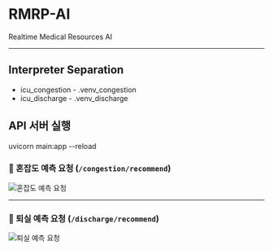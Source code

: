 #  RMRP-AI
Realtime Medical Resources AI

---
## Interpreter Separation
- icu_congestion - .venv_congestion
- icu_discharge - .venv_discharge


## API 서버 실행
uvicorn main:app --reload


### 🧠 혼잡도 예측 요청 (`/congestion/recommend`)
![혼잡도 예측 요청](images/congestion_request.png)

---

### 🏥 퇴실 예측 요청 (`/discharge/recommend`)
![퇴실 예측 요청](images/discharge_request.png)